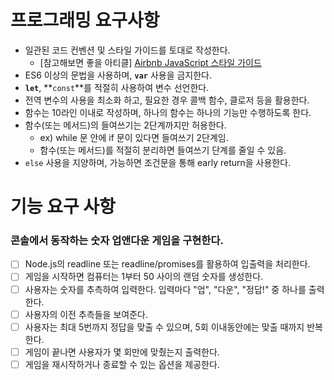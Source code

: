 # 프로그래밍 요구사항

- 일관된 코드 컨벤션 및 스타일 가이드를 토대로 작성한다.
    - [참고해보면 좋을 아티클] [Airbnb JavaScript 스타일 가이드](https://github.com/tipjs/javascript-style-guide)
- ES6 이상의 문법을 사용하며, **`var`** 사용을 금지한다.
- **`let`**, **`const`**를 적절히 사용하여 변수 선언한다.
- 전역 변수의 사용을 최소화 하고, 필요한 경우 콜백 함수, 클로저 등을 활용한다.
- 함수는 10라인 이내로 작성하며, 하나의 함수는 하나의 기능만 수행하도록 한다.
- 함수(또는 메서드)의 들여쓰기는 2단계까지만 허용한다.
    - ex) while 문 안에 if 문이 있다면 들여쓰기 2단계임.
    - 함수(또는 메서드)를 적절히 분리하면 들여쓰기 단계를 줄일 수 있음.
- `else` 사용을 지양하며, 가능하면 조건문을 통해 early return을 사용한다.

# 기능 요구 사항
### 콘솔에서 동작하는 숫자 업앤다운 게임을 구현한다.

- [ ]  Node.js의 readline 또는 readline/promises를 활용하여 입출력을 처리한다.
- [ ]  게임을 시작하면 컴퓨터는 1부터 50 사이의 랜덤 숫자를 생성한다.
- [ ]  사용자는 숫자를 추측하여 입력한다. 입력마다 "업", "다운", "정답!" 중 하나를 출력한다.
- [ ]  사용자의 이전 추측들을 보여준다.
- [ ]  사용자는 최대 5번까지 정답을 맞출 수 있으며, 5회 이내동안에는 맞출 때까지 반복한다.
- [ ]  게임이 끝나면 사용자가 몇 회만에 맞췄는지 출력한다.
- [ ]  게임을 재시작하거나 종료할 수 있는 옵션을 제공한다.